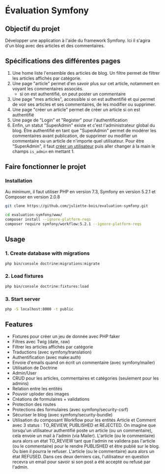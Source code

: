 # Évaluation Symfony

## Objectif du projet
Développer une application à l'aide du framework Symfony. Ici il s'agira d'un blog avec des articles et des commentaires.	

## Spécifications des différentes pages
1. Une home liste l'ensemble des articles de blog. Un filtre permet de filtrer les articles affichés par catégorie.
2. Une page "article" permet d'en savoir plus sur cet article, notamment en voyant les commentaires associés.
	- si on est authentifié, on peut poster un commentaire
3. Une page "mes articles", accessible si on est authentifié et qui permet de voir ses articles et ses commentaires, de les modifier ou supprimer.
4. Une page "créer un article" permet de créer un article si on est authentifié
5. Une page de "Login" et "Register" pour l'authentification
6. Enfin, un statut "SuperAdmin" existe et c'est l'administrateur global du blog. Être authentifié en tant que "SuperAdmin" permet de modérer les commentaires avant publication, de supprimer ou modifier un commentaire ou un article de n'importe quel utilisateur. Pour être "SuperAdmin", il faut [créer un utilisateur](http://localhost:8000/registration) puis aller changer à la main le champs `is_admin` en mettant 1.

## Faire fonctionner le projet
### Installation  
Au minimum, il faut utiliser PHP en version 7.3, Symfony en version 5.2.1 et Composer en version 2.0.8
  
```bash  
git clone https://github.com/juliette-bois/evaluation-symfony.git  
  
cd evaluation-symfony/www/
composer install --ignore-platform-reqs
composer require symfony/workflow:5.2.1 --ignore-platform-reqs
``` 

## Usage  
### 1. Create database with migrations   
```bash  
php bin/console doctrine:migrations:migrate
```

### 2. Load fixtures    
```bash  
php bin/console doctrine:fixtures:load  
```
### 3. Start server
```bash  
php -S localhost:8000 -t public
``` 
  
## Features
* Fixtures pour créer un jeu de donnée avec PHP faker
* Filtres avec Twig (date, raw)
* Filtrer les articles affichés par catégorie
* Traductions (avec symfony/translation)
* Authentification (avec make:auth)
* Envoie d'emails quand on écrit un commentaire (avec symfony/mailer)
* Utilisation de Doctrine
* Admin/User
* CRUD pour les articles, commentaires et catégories (seulement pour les admins)
* Relation entre les entités
* Pouvoir uploder des images
* Créations de formulaires + validations
* Protection des routes
* Protections des formulaires (avec symfony/security-csrf)
* Sécuriser le blog (avec symfony/security-bundle)
* Utilisation du composant Workflow pour les entités Article et Comment avec 3 status : TO_REVIEW, PUBLISHED et REJECTED. On imagine que lorsqu'un utilisateur authentifié poste un article (ou un commentaire), cela envoie un mail à l'admin (via Mailer). L'article (ou le commentaire) aura alors un état TO_REVIEW tant que l'admin ne validera pas l'article (ou le commentaire) pour le rendre PUBLISHED et être publié sur le blog. Ou bien il pourra le refuser. L'article (ou le commentaire) aura alors un état REFUSED. Dans ces deux derniers cas, l'utilisateur en question recevra un email pour savoir si son post a été accepté ou refusé par l'admin.

